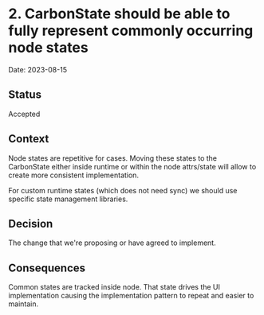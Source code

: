 # 2. CarbonState should be able to fully represent commonly occurring node states

Date: 2023-08-15

## Status

Accepted

## Context

Node states are repetitive for cases. Moving these states to the CarbonState either inside runtime or within the node attrs/state will allow to create more consistent implementation.

For custom runtime states (which does not need sync) we should use specific state management libraries.

## Decision

The change that we're proposing or have agreed to implement.

## Consequences

Common states are tracked inside node. That state drives the UI implementation causing the implementation pattern to repeat and easier to maintain.
